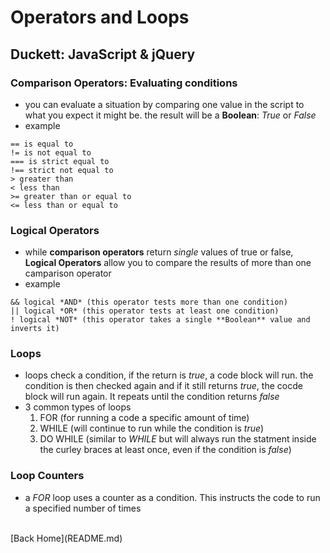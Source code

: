 # Operators and Loops

## Duckett: JavaScript & jQuery

### Comparison Operators: Evaluating conditions

- you can evaluate a situation by comparing one value in the script to what you expect it might be. the result will be a **Boolean**: *True* or *False*
- example 

```
== is equal to
!= is not equal to
=== is strict equal to
!== strict not equal to
> greater than
< less than
>= greater than or equal to
<= less than or equal to
```

### Logical Operators

- while **comparison operators** return *single* values of true or false, **Logical Operators** allow you to compare the results of more than one camparison operator
- example
```
&& logical *AND* (this operator tests more than one condition)
|| logical *OR* (this operator tests at least one condition)
! logical *NOT* (this operator takes a single **Boolean** value and inverts it)
```

### Loops

- loops check a condition, if the return is *true*, a code block will run. the condition is then checked again and if it still returns *true*, the cocde block will run again. It repeats until the condition returns *false*
- 3 common types of loops
    1. FOR (for running a code a specific amount of time)
    1. WHILE (will continue to run while the condition is *true*)
    1. DO WHILE (similar to *WHILE* but will always run the statment inside the curley braces at least once, even if the condition is *false*)

### Loop Counters

- a *FOR* loop uses a counter as a condition. This instructs the code to run a specified number of times
<br>
[Back Home](README.md)